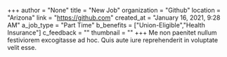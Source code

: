 +++
author = "None"
title = "New Job"
organization = "Github"
location = "Arizona"
link = "https://github.com"
created_at = "January 16, 2021, 9:28 AM"
a_job_type = "Part Time"
b_benefits = ["Union-Eligible","Health Insurance"]
c_feedback = ""
thumbnail = ""
+++
Me non paenitet nullum festiviorem excogitasse ad hoc. Quis aute iure reprehenderit in voluptate velit esse.